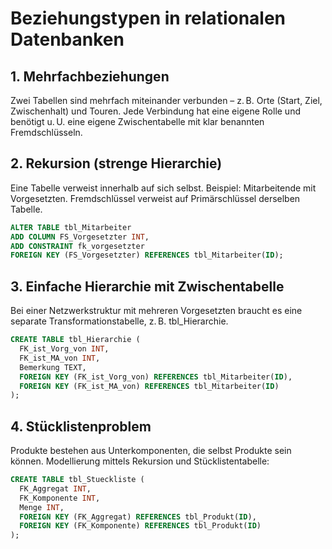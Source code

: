 # Beziehungstypen in relationalen Datenbanken

## 1. Mehrfachbeziehungen
Zwei Tabellen sind mehrfach miteinander verbunden – z. B. Orte (Start, Ziel, Zwischenhalt) und Touren. Jede Verbindung hat eine eigene Rolle und benötigt u. U. eine eigene Zwischentabelle mit klar benannten Fremdschlüsseln.

## 2. Rekursion (strenge Hierarchie)
Eine Tabelle verweist innerhalb auf sich selbst. Beispiel: Mitarbeitende mit Vorgesetzten. Fremdschlüssel verweist auf Primärschlüssel derselben Tabelle.

```sql
ALTER TABLE tbl_Mitarbeiter
ADD COLUMN FS_Vorgesetzter INT,
ADD CONSTRAINT fk_vorgesetzter
FOREIGN KEY (FS_Vorgesetzter) REFERENCES tbl_Mitarbeiter(ID);
```

## 3. Einfache Hierarchie mit Zwischentabelle
Bei einer Netzwerkstruktur mit mehreren Vorgesetzten braucht es eine separate Transformationstabelle, z. B. tbl_Hierarchie.

```sql
CREATE TABLE tbl_Hierarchie (
  FK_ist_Vorg_von INT,
  FK_ist_MA_von INT,
  Bemerkung TEXT,
  FOREIGN KEY (FK_ist_Vorg_von) REFERENCES tbl_Mitarbeiter(ID),
  FOREIGN KEY (FK_ist_MA_von) REFERENCES tbl_Mitarbeiter(ID)
);
```

## 4. Stücklistenproblem
Produkte bestehen aus Unterkomponenten, die selbst Produkte sein können. Modellierung mittels Rekursion und Stücklistentabelle:

```sql
CREATE TABLE tbl_Stueckliste (
  FK_Aggregat INT,
  FK_Komponente INT,
  Menge INT,
  FOREIGN KEY (FK_Aggregat) REFERENCES tbl_Produkt(ID),
  FOREIGN KEY (FK_Komponente) REFERENCES tbl_Produkt(ID)
);
```
